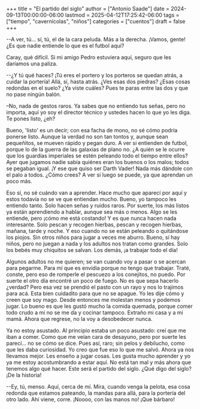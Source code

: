 +++
title = "El partido del siglo"
author = ["Antonio Saade"]
date = 2024-09-13T00:00:00-06:00
lastmod = 2025-04-12T17:25:42-06:00
tags = ["tiempo", "cavernícolas", "niños"]
categories = ["cuentos"]
draft = false
+++

--A ver, tú... sí, tú, el de la cara peluda. Más a la derecha. ¡Vamos, gente! ¿Es que nadie entiende lo que es el futbol aquí?

Caray, qué difícil. Si mi amigo Pedro estuviera aquí, seguro que les daríamos una paliza.

--¿Y tú qué haces? ¡Tú eres el portero y los porteros se quedan atrás, a cuidar la portería! Allá, sí, hasta atrás. ¿Ves esas dos piedras? ¿Esas cosas redondas en el suelo? ¿Ya viste cuáles? Pues te paras entre las dos y que no pase ningún balón.

–No, nada de gestos raros. Ya sabes que no entiendo tus señas, pero no importa, aquí yo soy el director técnico y ustedes hacen lo que yo les diga. Te pones listo, ¿eh?

Bueno, 'listo' es un decir; con esa facha de mono, no sé cómo podría ponerse listo. Aunque la verdad no son tan tontos y, aunque sean pequeñitos, se mueven rápido y pegan duro. A ver si entienden de futbol, porque lo de la guerra de las galaxias de plano no. ¿A quién se le ocurre que los guardias imperiales se estén peleando todo el tiempo entre ellos? Ayer que jugamos nadie sabía quiénes eran los buenos o los malos; todos se pegaban igual. ¡Y ese que quiso ser Darth Vader! Nada más dándole con el palo a todos. ¿Cómo crees? A ver si luego se puede, ya que aprendan un poco más.

Eso sí, no sé cuándo van a aprender. Hace mucho que aparecí por aquí y estos todavía no se ve que entiendan mucho. Bueno, yo tampoco les entiendo tanto. Solo hacen señas y ruidos raros. Por suerte, los más listos ya están aprendiendo a hablar, aunque sea más o menos. Algo se les entiende, pero ¡cómo me está costando! Y es que nunca hacen nada interesante. Solo pescan y recogen hierbas, pescan y recogen hierbas, mañana, tarde y noche. Y eso cuando no se están peleando o quitándose los piojos. Sin otros niños para jugar a veces me aburro. Bueno, sí hay niños, pero no juegan a nada y los adultos nos tratan como grandes. Solo los bebés muy chiquitos se salvan. Los demás, ¡a trabajar todo el día!

Algunos adultos no me quieren; se van cuando voy a pasar o se acercan para pegarme. Para mí que es envidia porque no tengo que trabajar. Traté, conste, pero eso de romperle el pescuezo a los conejitos, no puedo. Por suerte el otro día encontré un poco de fuego. No es que sepa hacerlo ¿verdad? Pero esa vez se prendió el pasto con un rayo y nos lo trajimos para acá. Esta bien cuidadito para que no se apague. Yo les dije cómo y creen que soy mago. Desde entonces me molestan menos y podemos jugar. Lo bueno es que les gustó mucho la comida quemada, porque comer todo crudo a mí no se me da y cocinar tampoco. Extraño mi casa y a mi mamá. Ahora que regrese, no la voy a desobedecer nunca.

Ya no estoy asustado. Al principio estaba un poco asustado: creí que me iban a comer. Como que me veían cara de desayuno, pero por suerte les parecí... no se cómo se dice. Pues así, raro; sin pelos y debilucho, como que les daba curiosidad. Yo creo que fue eso lo que me salvó. Ahora ya nos llevamos mejor. Les enseño a jugar cosas. Les gusta mucho aprender y yo ya me estoy acostumbrando a estar aquí. No está tan mal y más ahora que tenemos algo qué hacer. Este será el partido del siglo. ¿Qué digo del siglo? ¡De la historia!

--Ey, tú, menso. Aquí, cerca de mí. Mira, cuando venga la pelota, esa cosa redonda que estamos pateando, la mandas para allá, para la portería del otro lado. Ahí viene, corre. ¡Noooo, con las manos no! ¡Que bárbaro!
